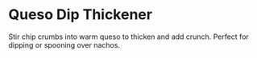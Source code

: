 # Queso Dip Thickener

Stir chip crumbs into warm queso to thicken and add crunch. Perfect for dipping or spooning over nachos.